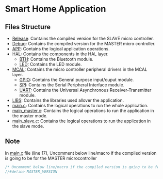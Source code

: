 # Smart Home Application

## Files Structure
- [Release](Release):	Contains the compiled version for the SLAVE micro controller.
- [Debug](Debug):	Contains the compiled version for the MASTER micro controller.
- [APP](APP):		Contains the logical application operations.
- [HAL](HAL):	Contains the components in the HAL layer.
	- [BTH](HAL/BTH):	Contains the Bluetooth module.
	- [LED](HAL/LED):	Contains the LED module.
- [MCAL](MCAL):	Contains the micro controller peripheral drivers in the MCAL layer.
	- [GPIO](MCAL/GPIO):	Contains the General purpose input/ouput module.
	- [SPI](MCAL/SPI):		Contains the Serial Peripheral Interface module.
	- [UART](MCAL/UART):	Contains the Universal Asynchronous Receiver-Transmitter module.
- [LIBS](LIBS):		Contains the libraries used allover the application.
- [main.c](main.c):	Contains the logical operations to run the whole application.
- [main_master.c](main_master.c):	Contains the logical operations to run the application in the master mode.
- [main_slave.c](main_slave.c):		Contains the logical operations to run the application in the slave mode.

## Note

In [main.c](main.c#L17) file (line 17), Uncomment below line/macro if the compiled version is going to be for the MASTER microcontroller

```c
/* Uncomment below line/macro if the compiled version is going to be for the MASTER microcontroller */
//#define MASTER_VERSION
```